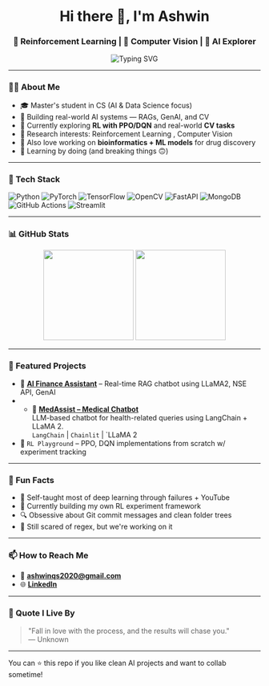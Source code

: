 <!-- Profile README for Ashwin -->

<h1 align="center">Hi there 👋, I'm Ashwin </h1>
<h3 align="center"> 🚀 Reinforcement Learning | 🧠 Computer Vision | 🧪 AI Explorer</h3>

<p align="center">
  <img src="https://readme-typing-svg.demolab.com?font=Fira+Code&size=20&pause=1000&color=F78787&center=true&vCenter=true&width=435&lines=Curious+Learner;Reinforcement+Learning+in+Progress...;Computer+Vision+Project+Runner;GenAI+%7C+BioAI+%7C+Prompt+Engineer" alt="Typing SVG" />
</p>

---

### 👨‍💻 About Me

- 🎓 Master's student in CS (AI & Data Science focus)  
- 🤖 Building real-world AI systems — RAGs, GenAI, and CV  
- 📌 Currently exploring **RL with PPO/DQN** and real-world **CV tasks**  
- 🔬 Research interests: Reinforcement Learning , Computer Vision  
- 🧬 Also love working on **bioinformatics + ML models** for drug discovery  
- 🌱 Learning by doing (and breaking things 🙃)

---

### 🔧 Tech Stack

![Python](https://img.shields.io/badge/Python-3776AB?style=for-the-badge&logo=python&logoColor=white)
![PyTorch](https://img.shields.io/badge/PyTorch-EE4C2C?style=for-the-badge&logo=pytorch&logoColor=white)
![TensorFlow](https://img.shields.io/badge/TensorFlow-FF6F00?style=for-the-badge&logo=tensorflow&logoColor=white)
![OpenCV](https://img.shields.io/badge/OpenCV-27338e?style=for-the-badge&logo=opencv&logoColor=white)
![FastAPI](https://img.shields.io/badge/FastAPI-005571?style=for-the-badge&logo=fastapi)
![MongoDB](https://img.shields.io/badge/MongoDB-13AA52?style=for-the-badge&logo=mongodb&logoColor=white)
![GitHub Actions](https://img.shields.io/badge/GitHub%20Actions-2088FF?style=for-the-badge&logo=github-actions&logoColor=white)
![Streamlit](https://img.shields.io/badge/Streamlit-FF4B4B?style=for-the-badge&logo=streamlit&logoColor=white)

---

### 📊 GitHub Stats

<p align="center">
  <img src="https://github-readme-stats.vercel.app/api?username=ASHW-1N&show_icons=true&theme=radical" height="180"/>
  <img src="https://github-readme-stats.vercel.app/api/top-langs/?username=ASHW-1N&layout=compact&theme=radical" height="180"/>
</p>

---

### 📁 Featured Projects

- 🎯 [**AI Finance Assistant**](https://github.com/ASHW-1N/Fin-bot) – Real-time RAG chatbot using LLaMA2, NSE API, GenAI  
- - 🏥 [**MedAssist – Medical Chatbot**](https://github.com/ASHW-1N/MedAssist_medical_assistant_llama2.git)  
  LLM-based chatbot for health-related queries using LangChain + LLaMA 2.  
  `LangChain` | `Chainlit` | `LLaMA 2  
- 🧠 `RL Playground` – PPO, DQN implementations from scratch w/ experiment tracking

---

### 🧩 Fun Facts

- 🧠 Self-taught most of deep learning through failures + YouTube  
- 🦾 Currently building my own RL experiment framework  
- 🔍 Obsessive about Git commit messages and clean folder trees  
- 🫠 Still scared of regex, but we're working on it

---

### 📫 How to Reach Me

- 📧 **ashwinqs2020@gmail.com**  
- 🌐 [**LinkedIn**](https://www.linkedin.com/in/ashwin-kumar-9b09a9214/)  

---

### 🧠 Quote I Live By

> "Fall in love with the process, and the results will chase you."  
> — Unknown

---

You can ⭐ this repo if you like clean AI projects and want to collab sometime!

